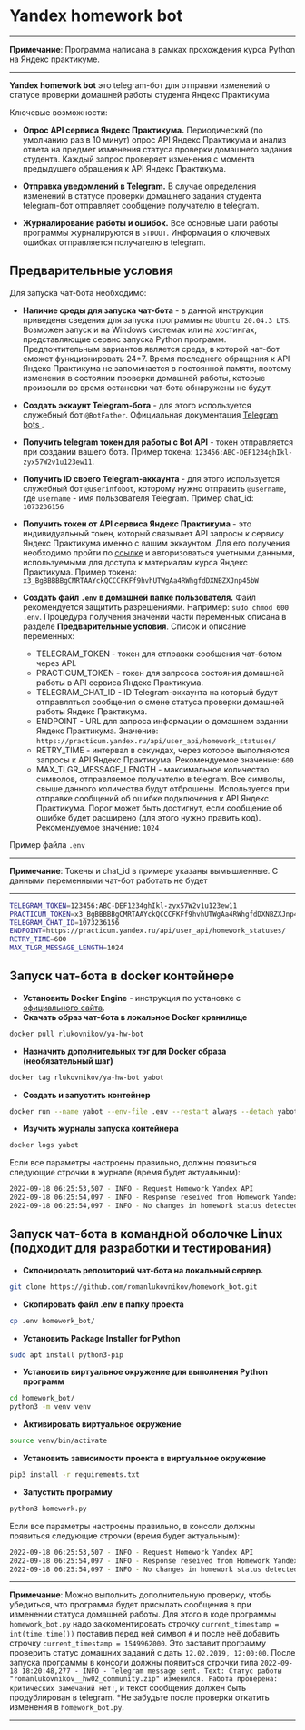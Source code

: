 # Yandex homework bot
----

**Примечание**: Программа написана в рамках прохождения курса Python на Яндекс практикуме.

----

**Yandex homework bot** это telegram-бот для отправки изменений о статусе проверки домашней работы студента Яндекс Практикума

Ключевые возможности:

* **Опрос API сервиса Яндекс Практикума.** Периодический (по умолчанию раз в 10 минут) опрос API Яндекс Практикума и анализ ответа на предмет изменения статуса проверки домашнего задания студента. Каждый запрос проверяет изменения с момента предыдушего обращения к API Яндекс Практикума.

* **Отправка уведомлений в Telegram.** В случае определения изменений в статусе проверки домашнего задания студента telegram-бот отправляет сообщение получателю в telegram.

* **Журналирование работы и ошибок.** Все основные шаги работы программы журналируются в `STDOUT`. Информация о ключевых ошибках отправляется получателю в telegram.

Предварительные условия
-------------------------------

Для запуска чат-бота необходимо:
* **Наличие среды для запуска чат-бота** - в данной инструкции приведены сведения для запуска программы на `Ubuntu 20.04.3 LTS`. Возможен запуск и на Windows системах или на хостингах, представляющие сервис запуска Python программ. Предпочтительным вариантов является среда, в которой чат-бот сможет функционировать 24*7. Время последнего обращения к API Яндекс Практикума не запоминается в постоянной памяти, поэтому изменения в состоянии проверки домашней работы, которые произошли во время остановки чат-бота обнаружены не будут.

* **Создать эккаунт Telegram-бота** - для этого используется служебный бот `@BotFather`. Официальная документация [Telegram bots ](https://core.telegram.org/bots).
* **Получить telegram токен для работы с Bot API** - токен отправляется при создании вашего бота. Пример токена: `123456:ABC-DEF1234ghIkl-zyx57W2v1u123ew11`. 
* **Получить ID своего Telegram-аккаунта** - для этого используется служебный бот `@userinfobot`, которому нужно отправить `@username`, где `username` - имя пользователя Telegram. Пример chat_id: `1073236156`
* **Получить токен от API сервиса Яндекс Практикума** - это индивидуальный токен, который связывает API запросы к сервису Яндекс Практикума именно с вашим эккаунтом. Для его получения необходимо пройти по [ссылке](https://oauth.yandex.ru/authorize?response_type=token&client_id=1d0b9dd4d652455a9eb710d450ff456a) и авторизоваться учетными данными, используемыми для доступа к материалам курса Яндекс Практикума. Пример токена: `x3_BgBBBBBgCMRTAAYckQCCCFKFf9hvhUTWgAa4RWhgfdDXNBZXJnp45bW`
* **Создать файл `.env` в домашней папке пользователя.** Файл рекомендуется защитить разрешениями. Например: `sudo chmod 600 .env`. Процедура получения значений части переменных описана в разделе **Предварительные условия**. Список и описание переменных:
    - TELEGRAM_TOKEN - токен для отправки сообщения чат-ботом через API.
    - PRACTICUM_TOKEN - токен для запрсоса состояния домашней работы в API сервиса Яндекс Практикума.
    - TELEGRAM_CHAT_ID - ID Telegram-эккаунта на который будут отправляться сообщения о смене статуса проверки домашней работы Яндекс Практикума.
    - ENDPOINT - URL для запроса информации о домашнем задании Яндекс Практикума. Значение: `https://practicum.yandex.ru/api/user_api/homework_statuses/`
    - RETRY_TIME - интервал в секундах, через которое выполняются запросы к API Яндекс Практикума. Рекомендуемое значение: `600`
    - MAX_TLGR_MESSAGE_LENGTH - максимальное количество символов, отправляемое получателю в telegram. Все символы, свыше данного количества будут отброшены. Используется при отправке сообщений об ошибке подключения к API Яндекс Практикума. Порог может быть достигнут, если сообщение об ошибке будет расширено (для этого нужно править код). Рекомендуемое значение: `1024`

Пример файла `.env`

----

**Примечание**: Токены и chat_id в примере указаны вымышленные. С данными переменными чат-бот работать не будет

----

```sh
TELEGRAM_TOKEN=123456:ABC-DEF1234ghIkl-zyx57W2v1u123ew11
PRACTICUM_TOKEN=x3_BgBBBBBgCMRTAAYckQCCCFKFf9hvhUTWgAa4RWhgfdDXNBZXJnp45bW
TELEGRAM_CHAT_ID=1073236156
ENDPOINT=https://practicum.yandex.ru/api/user_api/homework_statuses/
RETRY_TIME=600
MAX_TLGR_MESSAGE_LENGTH=1024
```


Запуск чат-бота в docker контейнере
--------------------

* **Установить Docker Engine** - инструкция по установке с [официального сайта](https://docs.docker.com/engine/install/). 
* **Скачать образ чат-бота в локальное Docker хранилище**
```sh
docker pull rlukovnikov/ya-hw-bot
```
* **Назначить дополнительных тэг для Docker образа (необязательный шаг)**
```sh
docker tag rlukovnikov/ya-hw-bot yabot
```
* **Создать и запустить контейнер**
```sh
docker run --name yabot --env-file .env --restart always --detach yabot
```
* **Изучить журналы запуска контейнера**
```sh
docker logs yabot
```
Если все параметры настроены правильно, должны появиться следующие строчки в журнале (время будет актуальным):
```sh
2022-09-18 06:25:53,507 - INFO - Request Homework Yandex API
2022-09-18 06:25:54,097 - INFO - Response reseived from Homework Yandex API
2022-09-18 06:25:54,097 - INFO - No changes in homework status detected
```
Запуск чат-бота в командной оболочке Linux (подходит для разработки и тестирования)
--------------------

* **Склонировать репозиторий чат-бота на локальный сервер.** 
```sh
git clone https://github.com/romanlukovnikov/homework_bot.git
```
* **Скопировать файл .env в папку проекта**
```sh
cp .env homework_bot/
```
* **Установить Package Installer for Python**
```sh
sudo apt install python3-pip
```
* **Установить виртуальное окружение для выполнения Python программ**
```sh
cd homework_bot/
python3 -m venv venv
```
* **Активировать виртуальное окружение**
```sh
source venv/bin/activate
```
* **Установить зависимости проекта в виртуальное окружение**
```sh
pip3 install -r requirements.txt
```
* **Запустить программу**
```sh
python3 homework.py
```
Если все параметры настроены правильно, в консоли должны появиться следующие строчки (время будет актуальным):
```sh
2022-09-18 06:25:53,507 - INFO - Request Homework Yandex API
2022-09-18 06:25:54,097 - INFO - Response reseived from Homework Yandex API
2022-09-18 06:25:54,097 - INFO - No changes in homework status detected
```
----

**Примечание**: Можно выполнить дополнительную проверку, чтобы убедиться, что программа будет присылать сообщения в при изменении статуса домашней работы. Для этого в коде программы `homework_bot.py` надо заккоментировать строчку  `current_timestamp = int(time.time())` поставив перед ней символ `#` и после неё добавить строчку `current_timestamp = 1549962000`. Это заставит программу проверить статус домашних заданий с даты `12.02.2019, 12:00:00`. После запуска программы в консоли должны появиться строчки типа `2022-09-18 18:20:48,277 - INFO - Telegram message sent. Text: Статус работы "romanlukovnikov__hw02_community.zip" изменился. Работа проверена: критических замечаний нет!`, и текст сообщения должен быть продублирован в telegram.
*Не забудьте после проверки откатить изменения в `homework_bot.py`.

----
